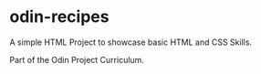 # odin-recipes

A simple HTML Project to showcase basic HTML and CSS Skills.

Part of the Odin Project Curriculum.
